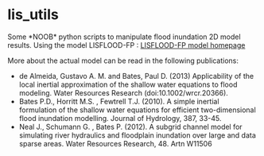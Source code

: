 <p><h1>lis_utils</h1></p>

<p>Some *NOOB* python scripts to manipulate flood inundation 2D model results. Using the model LISFLOOD-FP : <a href="http://www.bristol.ac.uk/geography/research/hydrology/models/lisflood/">LISFLOOD-FP model homepage</a></p>

<p>More about the actual model can be read in the following publications:</p>

<ul>
<li> de Almeida, Gustavo A. M. and Bates, Paul D. (2013) Applicability of the local inertial approximation of the shallow water equations to flood modeling. Water Resources Research (doi:10.1002/wrcr.20366).</li>
<li> Bates P.D., Horritt M.S. , Fewtrell T.J. (2010). A simple inertial formulation of the shallow water equations for efficient two-dimensional flood inundation modelling. Journal of Hydrology, 387, 33-45.</li>
<li> Neal J., Schumann G. , Bates P. (2012). A subgrid channel model for simulating river hydraulics and floodplain inundation over large and data sparse areas. Water Resources Research, 48. Artn W11506</li> 
</ul>
